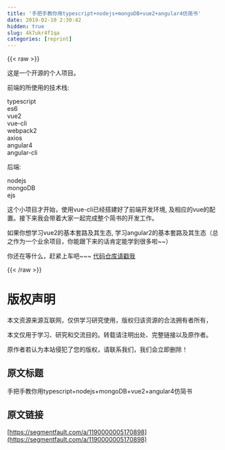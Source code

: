 ```yaml
---
title: '手把手教你用typescript+nodejs+mongoDB+vue2+angular4仿简书' 
date: 2019-02-10 2:30:42
hidden: true
slug: 4k7ukr4f1qa
categories: [reprint]
---
```


{{< raw >}}

                    
<p>这是一个开源的个人项目。</p>
<p>前端的所使用的技术栈:</p>
<p>typescript<br>es6<br>vue2<br>vue-cli<br>webpack2<br>axios<br>angular4<br>angular-cli</p>
<p>后端:</p>
<p>nodejs<br>mongoDB<br>ejs</p>
<p>这个小项目才开始，使用vue-cli已经搭建好了前端开发环境, 及相应的vue的配置。接下来我会带着大家一起完成整个简书的开发工作。</p>
<p>如果你想学习vue2的基本套路及其生态, 学习angular2的基本套路及其生态（总之作为一个业余项目，你能跟下来的话肯定能学到很多啦~~）</p>
<p>你还在等什么，赶紧上车吧~~~ <a href="https://github.com/jiayisheji/jianshu" rel="nofollow noreferrer" target="_blank">代码仓库请戳我</a></p>

                
{{< /raw >}}

# 版权声明
本文资源来源互联网，仅供学习研究使用，版权归该资源的合法拥有者所有，

本文仅用于学习、研究和交流目的。转载请注明出处、完整链接以及原作者。

原作者若认为本站侵犯了您的版权，请联系我们，我们会立即删除！

## 原文标题
手把手教你用typescript+nodejs+mongoDB+vue2+angular4仿简书

## 原文链接
[https://segmentfault.com/a/1190000005170898](https://segmentfault.com/a/1190000005170898)

